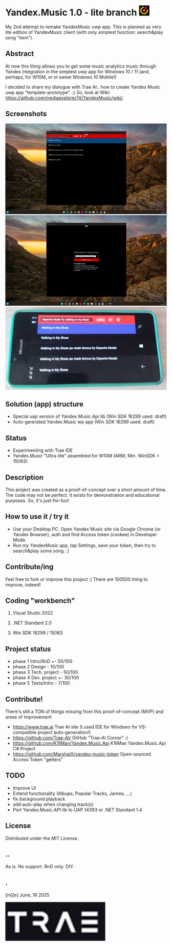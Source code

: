 # Yandex.Music 1.0 - lite branch ![logo](Images/logo.png)

My 2nd attempt to remake YandexMusic uwp app. This is planned as very lite edition of YandexMusic client (with only simplest function: search&play song "item").


## Abstract
At now this thing allows you to get some music analytics music through Yandex integration in the simplest uwp app for Windows 10 / 11 (and, perhaps, for W10M, or ol sweet Windows 10 Mobile!)

I decided to share my dialogue with Trae AI.. how to create Yandex Music uwp app "template-prototype". ;)
So, look at Wiki: https://github.com/mediaexplorer74/YandexMusic/wiki/

## Screenshots
![Windows 11 Lite](Images/sshot01.png)
![Windows 11 Lite](Images/sshot02.png)
![Windows 10 Mobile](Images/sshot03.png)

## Solution (app) structure
- Special uap version of Yandex.Music.Api lib (Win SDK 16299 used. draft)
- Auto-gererated Yandex.Music wp app (Win SDK 16299 used. draft)


## Status 
- Experimenting with Trae IDE 
- Yandex.Music "Ultra-lite" assembled for W10M (ARM, Min. WinSDK = 15063) 

## Description
This project was created as a proof-of-concept over a short amount of time. 
The code may not be perfect. It exists for demonstration and educational purposes. So, it's just-for-fun!

## How to use it / try it
- Use your Desktop PC. Open Yandex Music site via Google Chrome (or Yandex Browser), auth and find Access token (cookee) in Developer Mode.  
- Run my YandexMusic app, tap Settings, save your token, then try to search&play some song. :)  


## Contribute/ing
Feel free to fork or improve this project :) There are 100500 thing to improve, indeed!

## Coding "workbench"

1. Visual Studio 2022

2. .NET Standard 2.0

3. Win SDK 16299 / 15063

 

## Project status
- phase 1 Intro/RnD +- 50/100
- phase 2 Design - 10/100
- phase 3 Tech. project - 50/100
- phase 4 Dev. project  +- 30/100
- phase 5 Tests/Intro   - 7/100


## Contribute!
There's still a TON of things missing from this proof-of-concept (MVP) and areas of improvement 

- https://www.trae.ai Trae AI site (I used IDE for Windows for VS-compatible project auto-generation!)
- https://github.com/Trae-AI/ GitHub "Trae-AI Corner" :)
- https://github.com/K1llMan/Yandex.Music.Api K1llMan Yandex.Music.Api C# Project
- https://github.com/MarshalX/yandex-music-token Open-sourced Access Token "getters" 

## TODO
- Improve UI
- Extend functionality (Albups, Popular Tracks, Janres, ...)
- fix background playback
- add auto-play when changing track(s)
- Port Yandex.Music.API lib to UAP 14393 or .NET Standard 1.4 

## License
Distributed under the MIT License.

## ..
As is. No support. RnD only. DIY.

## .
[m][e] June, 16 2025

![Logo](Images/footer.png)

